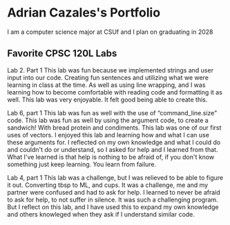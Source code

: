 # Adrian Cazales's Portfolio


I am a computer science major at CSUf and I plan on graduating in 2028


## Favorite CPSC 120L Labs


Lab 2. Part 1
This lab was fun because we implemented strings and user input into our code. Creating fun sentences and utilizing what we were learning in class at the time. As well as using line wrapping, and I was learning how to become comfortable with reading code and formatting it as well. This lab was very enjoyable. It felt good being able to create this.


Lab 6, part 1
This lab was fun as well with the use of “command_line.size” code. This lab was fun as well by using the argument code, to create a sandwich! With bread protein and condiments. This lab was one of our first uses of vectors. I enjoyed this lab and learning how and what I can use these arguments for. I reflected on my own knowledge and what I could do and couldn't do or understand, so I asked for help and I learned from that. What I've learned is that help is nothing to be afraid of, if you don't know something just keep learning. You learn from failure.


Lab 4, part 1
This lab was a challenge, but I was relieved to be able to figure it out. Converting tbsp to ML, and cups. It was a challenge, me and my partner were confused and had to ask for help. I learned to never be afraid to ask for help, to not suffer in silence. It was such a challenging program. But I reflect on this lab, and I have used this to expand my own knowledge and others knowleged when they ask if I understand similar code.

